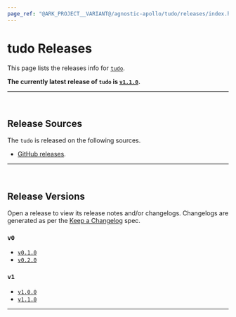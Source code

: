 ```yaml
---
page_ref: "@ARK_PROJECT__VARIANT@/agnostic-apollo/tudo/releases/index.html"
---
```


# tudo Releases

This page lists the releases info for [`tudo`](https://github.com/agnostic-apollo/tudo).

**The currently latest release of `tudo` is [`v1.1.0`](1/v1.1.0.md).**

---

&nbsp;





## Release Sources

The `tudo` is released on the following sources.

- [GitHub releases](https://github.com/agnostic-apollo/tudo/releases).

---

&nbsp;





## Release Versions

Open a release to view its release notes and/or changelogs. Changelogs are generated as per the [Keep a Changelog](https://github.com/olivierlacan/keep-a-changelog) spec.

### `v0`

- [`v0.1.0`](0/v0.1.0.md)
- [`v0.2.0`](0/v0.2.0.md)

### `v1`

- [`v1.0.0`](1/v1.0.0.md)
- [`v1.1.0`](1/v1.1.0.md)

---

&nbsp;
